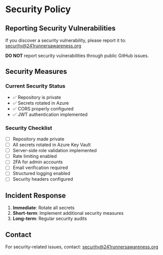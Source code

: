 # Security Policy

## Reporting Security Vulnerabilities

If you discover a security vulnerability, please report it to: security@241runnersawareness.org

**DO NOT** report security vulnerabilities through public GitHub issues.

## Security Measures

### Current Security Status
- ✅ Repository is private
- ✅ Secrets rotated in Azure
- ✅ CORS properly configured
- ✅ JWT authentication implemented

### Security Checklist
- [ ] Repository made private
- [ ] All secrets rotated in Azure Key Vault
- [ ] Server-side role validation implemented
- [ ] Rate limiting enabled
- [ ] 2FA for admin accounts
- [ ] Email verification required
- [ ] Structured logging enabled
- [ ] Security headers configured

## Incident Response

1. **Immediate**: Rotate all secrets
2. **Short-term**: Implement additional security measures
3. **Long-term**: Regular security audits

## Contact

For security-related issues, contact: security@241runnersawareness.org
